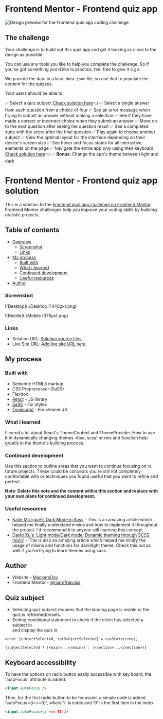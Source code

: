 # Frontend Mentor - Frontend quiz app

![Design preview for the Frontend quiz app coding challenge](./preview.jpg)

## The challenge

Your challenge is to build out this quiz app and get it looking as close to the design as possible.

You can use any tools you like to help you complete the challenge. So if you've got something you'd like to practice, feel free to give it a go.

We provide the data in a local `data.json` file, so use that to populate the content for the quizzes.

Your users should be able to:

:white_check_mark: Select a quiz subject [Check solution here](#quiz-subject):point_left:
:white_check_mark: Select a single answer from each question from a choice of four
:white_check_mark: See an error message when trying to submit an answer without making a selection
:white_check_mark: See if they have made a correct or incorrect choice when they submit an answer
:white_check_mark: Move on to the next question after seeing the question result
:white_check_mark: See a completed state with the score after the final question
:white_check_mark: Play again to choose another subject
:white_check_mark: View the optimal layout for the interface depending on their device's screen size
:white_check_mark: See hover and focus states for all interactive elements on the page
:white_check_mark: Navigate the entire app only using their keyboard [Check solution here](#keyboard):point_left:
:white_check_mark: **Bonus**: Change the app's theme between light and dark

# Frontend Mentor - Frontend quiz app solution

This is a solution to the [Frontend quiz app challenge on Frontend Mentor](https://www.frontendmentor.io/challenges/frontend-quiz-app-BE7xkzXQnU). Frontend Mentor challenges help you improve your coding skills by building realistic projects.

## Table of contents

- [Overview](#overview)
  - [Screenshot](#screenshot)
  - [Links](#links)
- [My process](#my-process)
  - [Built with](#built-with)
  - [What I learned](#what-i-learned)
  - [Continued development](#continued-development)
  - [Useful resources](#useful-resources)
- [Author](#author)


### Screenshot

![Desktop](./Desktop (1440px).png)

![Mobile](./Mobile (375px).png)

### Links

- Solution URL: [Solution source files](https://github.com/marcfranciss/Frontend-quiz-app/tree/main/src)
- Live Site URL: [Add live site URL here](https://marcfranciss.github.io/Frontend-quiz-app/)

## My process

### Built with

- Semantic HTML5 markup
- CSS Preprocessor (SaSS)
- Flexbox
- [React](https://reactjs.org/) - JS library
- [SaSS](https://sass-lang.com/) - For styles
- [Typescript](https://www.typescriptlang.org/) - For cleaner JS

### What I learned

I leared a lot about React's ThemeContext and ThemeProvider. How to use it in dynamically changing themes. Also, scss' mixins and function help greatly in the theme's building process.

### Continued development

Use this section to outline areas that you want to continue focusing on in future projects. These could be concepts you're still not completely comfortable with or techniques you found useful that you want to refine and perfect.

**Note: Delete this note and the content within this section and replace with your own plans for continued development.**

### Useful resources

- [Katie McTigue's Dark Mode in Sass](https://medium.com/@katiemctigue/how-to-create-a-dark-mode-in-sass-609f131a3995) - This is an amazing article which helped me finally understand mixins and how to implement it throughout the project. I'd recommend it to anyone still learning this concept.
- [David Xu's 'Light mode/Dark mode: Dynamic theming through SCSS mixin'](https://david-x.medium.com/light-mode-dark-mode-dynamic-theming-through-scss-mixin-c86e57a4de49) - This is also an amazing article which helped me minify the usage of mixins and functions for dark/light theme. Check this out as well if you're trying to learn themes using sass.

## Author

- Website - [MackersDev](https://mackersdev.net)
- Frontend Mentor - [@marcfranciss](https://www.frontendmentor.io/profile/marcfranciss)

## Quiz subject

- Selecting quiz subject requires that the landing page is visible or the quiz is refreshed/resets.
- Setting conditional statement to check if the client has selected a subject in **<main>** and display the quiz in <section>
```
const [subjectSelected, setSubjectSelected] = useState(true);

{subjectSelected ? (<main>...</main>) : (<section>...</section>)}
```

## Keyboard accessibility

To have the options on radio button easily accessible with key board, the 'autoFocus' attribute is added.

```html
<input autoFocus />
```

Then, for the first radio button to be focussed, a simple code is added 'autoFocus={i===0}', where 'i' is index and '0' is the first item in the index.

```html
<input autoFocus={i === 0} />
```
